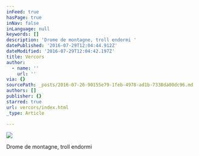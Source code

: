 ```yaml
---
inFeed: true
hasPage: true
inNav: false
inLanguage: null
keywords: []
description: 'Drome de montagne, troll endormi '
datePublished: '2016-07-29T12:04:44.912Z'
dateModified: '2016-07-29T12:04:42.197Z'
title: Vercors
author:
  - name: ''
    url: ''
via: {}
sourcePath: _posts/2016-07-26-90155e79-1feb-4978-ad1b-7338da00dc96.md
authors: []
publisher: {}
starred: true
url: vercors/index.html
_type: Article

---
```

![](https://the-grid-user-content.s3-us-west-2.amazonaws.com/73ad576f-2fed-4ce8-9734-5f9f3b8e6b6a.jpg)

Drome de montagne, troll endormi